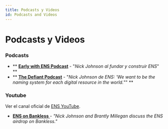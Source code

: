 ```yaml
---
title: Podcasts y Videos
id: Podcasts and Videos
---
```


# Podcasts y Videos

### Podcasts

* ** [**Early with ENS Podcast**](https://open.spotify.com/episode/6DoSULJSKHjUhujODHd5Wq) - "_Nick Johnson al fundar y construir ENS_" **
* ** [**The Defiant Podcast**](https://open.spotify.com/episode/1QA3O4SPdmdo4Pc34JWFOB) - "_Nick Johnson de ENS: 'We want to be the naming system for each digital resource in the world._"" **

### Youtube

Ver el canal oficial de [ENS YouTube](https://www.youtube.com/c/ENSdomains).

* [**ENS on Bankless** ](https://www.youtube.com/watch?v=jwadHC5ha-E)- _"Nick Johnson and Brantly Millegan discuss the ENS airdrop on Bankless."_
